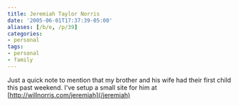 ```yaml
---
title: Jeremiah Taylor Norris
date: '2005-06-01T17:37:39-05:00'
aliases: [/b/e, /p/39]
categories:
- personal
tags:
- personal
- family
---
```

Just a quick note to mention that my brother and his wife had their first child this past weekend.  I've setup a small
site for him at [http://willnorris.com/jeremiah](/jeremiah)
